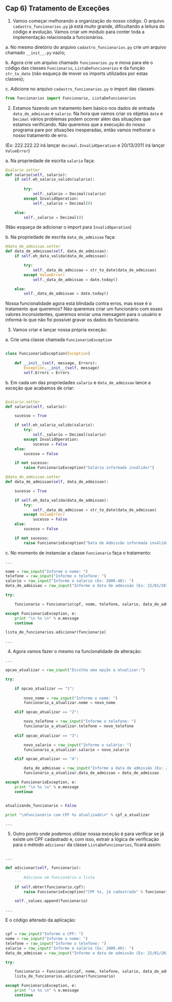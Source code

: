 ## Cap 6) Tratamento de Exceções

1) Vamos começar melhorando a organização do nosso código. O arquivo `cadastro_funcionarios.py` já está muito grande, dificultando a leitura do código e evolução. Vamos criar um módulo para conter toda a implementação relacionada a funcionários.

a. No mesmo diretório do arquivo `cadastro_funcionarios.py` crie um arquivo chamado `__init__.py` vazio;

b. Agora crie um arquivo chamado `funcionarios.py` e mova para ele o código das classes `Funcionario`, `ListaDeFuncionarios` e da função `str_to_date` (não esqueça de mover os imports utilizados por estas classes);

c. Adicione no arquivo `cadastro_funcionarios.py` o import das classes:

```python
from funcionarios import Funcionario, ListaDeFuncionarios
```

2) Estamos fazendo um tratamento bem básico nos dados de entrada `data_de_admissao` e `salario`. Na hora que vamos criar os objetos `date` e `Decimal` vários problemas podem ocorrer além das situações que estamos verificando. Não queremos que a execução do nosso programa pare por situações inesperadas, então vamos melhorar o nosso tratamento de erro.

(Ex: 222.222.22 irá lançar `decimal.InvalidOperation` e 20/13/2011 irá lançar `ValueError`)

a. Na propriedade de escrita `salario` faça:

```python
@salario.setter
def salario(self, salario):
    if self.eh_salario_valido(salario):
        
        try:
            self._salario = Decimal(salario)
        except InvalidOperation:
            self._salario = Decimal(0)

    else:
        self._salario = Decimal(0)
```

(Não esqueça de adicionar o import para `InvalidOperation`)

b. Na propriedade de escrita `data_de_admissao` faça:

```python
@data_de_admissao.setter
def data_de_admissao(self, data_de_admissao):
    if self.eh_data_valida(data_de_admissao):

        try:
            self._data_de_admissao = str_to_date(data_de_admissao)
        except ValueError:
            self._data_de_admissao = date.today()

    else:
        self._data_de_admissao = date.today()
```

Nossa funcionalidade agora está blindada contra erros, mas esse é o tratamento que queremos? Não queremos criar um funcionário com esses valores inconsistentes, queremos enviar uma mensagem para o usuário e informá-lo que não foi possível gravar os dados do funcionário.

3) Vamos criar e lançar nossa própria exceção:

a. Crie uma classe chamada `FuncionarioException`

```python

class FuncionarioException(Exception)
    
    def __init__(self, message, Errors):
        Exception.__init__(self, message)
        self.Errors = Errors

```

b. Em cada um das propriedades `salario` e `data_de_admissao` lance a exceção que acabamos de criar:

```python

@salario.setter
def salario(self, salario):

    sucesso = True

    if self.eh_salario_valido(salario):
        try:
            self._salario = Decimal(salario)
        except InvalidOperation:
            sucesso = False
    else:
        sucesso = False

    if not sucesso:
        raise FuncionarioException("Salário informado inválido!")

@data_de_admissao.setter
def data_de_admissao(self, data_de_admissao):

    sucesso = True

    if self.eh_data_valida(data_de_admissao):
        try:
            self._data_de_admissao = str_to_date(data_de_admissao)
        except ValueError:
            sucesso = False
    else:
        sucesso = False

    if not sucesso:
        raise FuncionarioException("Data de Admissão informada inválida!")

```

c. No momento de instanciar a classe `Funcionario` faça o tratamento:

```python
...

nome = raw_input("Informe o nome: ")
telefone = raw_input("Informe o telefone: ")
salario = raw_input("Informe o salário (Ex: 2000.40): ")
data_de_admissao = raw_input("Informe a data de admissão (Ex: 22/01/2014): ")

try:

    funcionario = Funcionario(cpf, nome, telefone, salario, data_de_admissao)

except FuncionarioException, e:
    print "\n %s \n" % e.message
    continue

lista_de_funcionarios.adicionar(funcionario)

...
```

4) Agora vamos fazer o mesmo na funcionalidade de alteração:

```python
...

opcao_atualizar = raw_input("Escolha uma opção a atualizar:")

try:

    if opcao_atualizar == "1":
        
        novo_nome = raw_input("Informe o nome: ")
        funcionario_a_atualizar.nome = novo_nome

    elif opcao_atualizar == "2":

        novo_telefone = raw_input("Informe o telefone: ")
        funcionario_a_atualizar.telefone = novo_telefone
    
    elif opcao_atualizar == "3":

        novo_salario = raw_input("Informe o salário: ")
        funcionario_a_atualizar.salario = novo_salario

    elif opcao_atualizar == "4":

        data_de_admissao = raw_input("Informe a data de admissão (Ex: 22/01/2014): ")
        funcionario_a_atualizar.data_de_admissao = data_de_admissao

except FuncionarioException, e:
    print "\n %s \n" % e.message
    continue


atualizando_funcionario = False

print "\nFuncionário com CPF %s atualizado\n" % cpf_a_atualizar

...

```

5) Outro ponto onde podemos utilizar nossa exceção é para verificar se já existe um CPF cadastrado e, com isso, extrair a lógica de verificação para o método `adicionar` da classe `ListaDeFuncionarios`, ficará assim:

```python

...

def adicionar(self, funcionario):
    '''
        Adiciona um funcionário a lista
    '''
    if self.obter(funcionario.cpf):
        raise FuncionarioException("CPF %s, já cadastrado" % funcionario.cpf)

    self._values.append(funcionario)

...

```

E o código alterado da aplicação:

```python

cpf = raw_input("Informe o CPF: ")
nome = raw_input("Informe o nome: ")
telefone = raw_input("Informe o telefone: ")
salario = raw_input("Informe o salário (Ex: 2000.40): ")
data_de_admissao = raw_input("Informe a data de admissão (Ex: 22/01/2014): ")

try:

    funcionario = Funcionario(cpf, nome, telefone, salario, data_de_admissao)
    lista_de_funcionarios.adicionar(funcionario)

except FuncionarioException, e:
    print "\n %s \n" % e.message
    continue

```